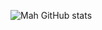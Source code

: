 ![Mah GitHub stats](https://github-readme-stats.vercel.app/api?username=mahvalenterj&show_icons=true&theme=radical)
